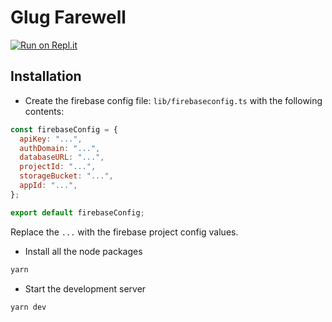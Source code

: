 # Glug Farewell

[![Run on Repl.it](https://repl.it/badge/github/romitkarmakar/next-material-template)](https://repl.it/github/romitkarmakar/farewell)

## Installation

- Create the firebase config file: ```lib/firebaseconfig.ts``` with the following contents:
```js
const firebaseConfig = {
  apiKey: "...",
  authDomain: "...",
  databaseURL: "...",
  projectId: "...",
  storageBucket: "...",
  appId: "...",
};

export default firebaseConfig;
```
Replace the ```...``` with the firebase project config values.

- Install all the node packages
```bash
yarn
```
- Start the development server
```bash
yarn dev
```